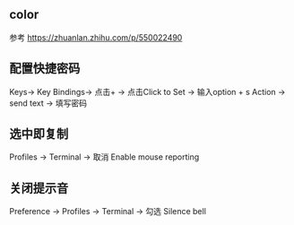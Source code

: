 ## color
参考 https://zhuanlan.zhihu.com/p/550022490

## 配置快捷密码
Keys-> Key Bindings-> 点击+ -> 点击Click to Set -> 输入option + s
Action -> send text -> 填写密码

## 选中即复制
Profiles -> Terminal -> 取消 Enable mouse reporting

## 关闭提示音
Preference -> Profiles -> Terminal -> 勾选 Silence bell
